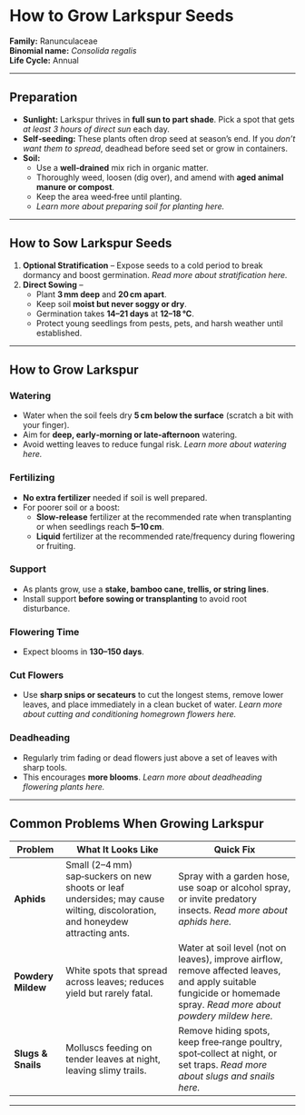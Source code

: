 # How to Grow Larkspur Seeds

**Family:** Ranunculaceae  
**Binomial name:** _Consolida regalis_  
**Life Cycle:** Annual  

---

## Preparation

- **Sunlight:** Larkspur thrives in **full sun to part shade**. Pick a spot that gets *at least 3 hours of direct sun* each day.  
- **Self‑seeding:** These plants often drop seed at season’s end. If you *don’t want them to spread*, deadhead before seed set or grow in containers.  
- **Soil:**  
  - Use a **well‑drained** mix rich in organic matter.  
  - Thoroughly weed, loosen (dig over), and amend with **aged animal manure or compost**.  
  - Keep the area weed‑free until planting.  
  - *Learn more about preparing soil for planting here.*

---

## How to Sow Larkspur Seeds

1. **Optional Stratification** – Expose seeds to a cold period to break dormancy and boost germination. *Read more about stratification here.*  
2. **Direct Sowing** –  
   - Plant **3 mm deep** and **20 cm apart**.  
   - Keep soil **moist but never soggy or dry**.  
   - Germination takes **14–21 days** at **12–18 °C**.  
   - Protect young seedlings from pests, pets, and harsh weather until established.

---

## How to Grow Larkspur

### Watering  
- Water when the soil feels dry **5 cm below the surface** (scratch a bit with your finger).  
- Aim for **deep, early‑morning or late‑afternoon** watering.  
- Avoid wetting leaves to reduce fungal risk. *Learn more about watering here.*

### Fertilizing  
- **No extra fertilizer** needed if soil is well prepared.  
- For poorer soil or a boost:  
  - **Slow‑release** fertilizer at the recommended rate when transplanting or when seedlings reach **5–10 cm**.  
  - **Liquid** fertilizer at the recommended rate/frequency during flowering or fruiting.

### Support  
- As plants grow, use a **stake, bamboo cane, trellis, or string lines**.  
- Install support **before sowing or transplanting** to avoid root disturbance.

### Flowering Time  
- Expect blooms in **130–150 days**.

### Cut Flowers  
- Use **sharp snips or secateurs** to cut the longest stems, remove lower leaves, and place immediately in a clean bucket of water. *Learn more about cutting and conditioning homegrown flowers here.*

### Deadheading  
- Regularly trim fading or dead flowers just above a set of leaves with sharp tools.  
- This encourages **more blooms**. *Learn more about deadheading flowering plants here.*

---

## Common Problems When Growing Larkspur

| Problem | What It Looks Like | Quick Fix |
|---------|--------------------|-----------|
| **Aphids** | Small (2–4 mm) sap‑suckers on new shoots or leaf undersides; may cause wilting, discoloration, and honeydew attracting ants. | Spray with a garden hose, use soap or alcohol spray, or invite predatory insects. *Read more about aphids here.* |
| **Powdery Mildew** | White spots that spread across leaves; reduces yield but rarely fatal. | Water at soil level (not on leaves), improve airflow, remove affected leaves, and apply suitable fungicide or homemade spray. *Read more about powdery mildew here.* |
| **Slugs & Snails** | Molluscs feeding on tender leaves at night, leaving slimy trails. | Remove hiding spots, keep free‑range poultry, spot‑collect at night, or set traps. *Read more about slugs and snails here.* |

---